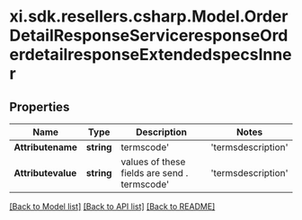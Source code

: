# xi.sdk.resellers.csharp.Model.OrderDetailResponseServiceresponseOrderdetailresponseExtendedspecsInner

## Properties

Name | Type | Description | Notes
------------ | ------------- | ------------- | -------------
**Attributename** | **string** | termscode&#39; | &#39;termsdescription&#39; | &#39;commenttext&#39; are the atrribute name | [optional] 
**Attributevalue** | **string** | values of these fields are send . termscode&#39; | &#39;termsdescription&#39; | &#39;commenttext&#39; are the atrribute name | [optional] 

[[Back to Model list]](../README.md#documentation-for-models) [[Back to API list]](../README.md#documentation-for-api-endpoints) [[Back to README]](../README.md)

